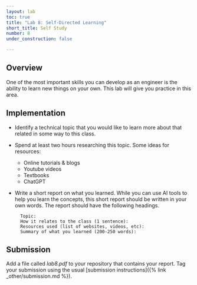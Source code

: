 ```yaml
---
layout: lab
toc: true
title: "Lab 8: Self-Directed Learning"
short_title: Self Study
number: 8
under_construction: false

---
```


## Overview
One of the most important skills you can develop as an engineer is the ability to learn new things on your own.  This lab will give you practice in this area.  

## Implementation
* Identify a technical topic that you would like to learn more about that related in some way to this class.  
* Spend at least two hours researching this topic.  Some ideas for resources:
    * Online tutorials & blogs
    * Youtube videos
    * Textbooks
    * ChatGPT
* Write a short report on what you learned.  While you can use AI tools to help you learn the concepts, this short report should be written in your own words.  The report should have the following headings.

        Topic: 
        How it relates to the class (1 sentence):
        Resources used (list of websites, videos, etc):
        Summary of what you learned (200-250 words):

## Submission
Add a file called *lab8.pdf* to your repository that contains your report.  Tag your submission using the usual [submission instructions]({% link _other/submission.md %}).

